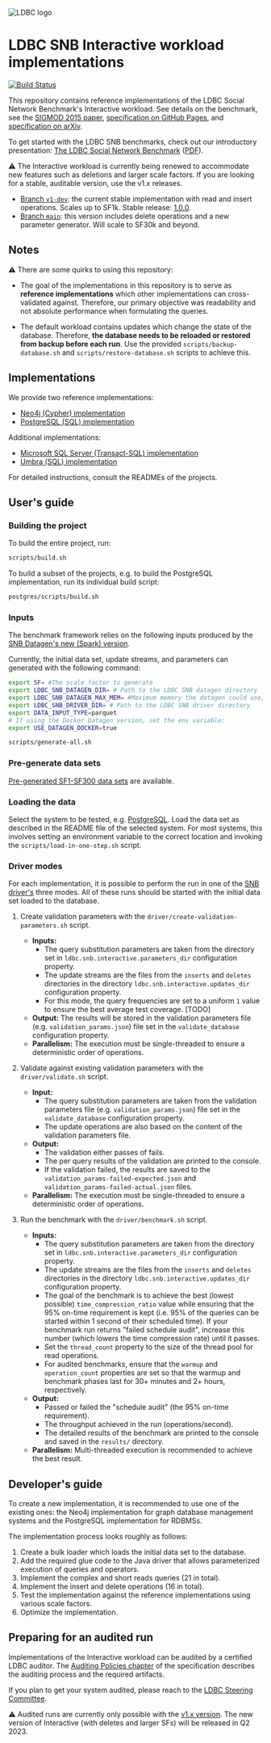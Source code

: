 ![LDBC logo](ldbc-logo.png)
# LDBC SNB Interactive workload implementations

[![Build Status](https://circleci.com/gh/ldbc/ldbc_snb_interactive_impls.svg?style=svg)](https://circleci.com/gh/ldbc/ldbc_snb_interactive_impls)

This repository contains reference implementations of the LDBC Social Network Benchmark's Interactive workload. See details on the benchmark, see the [SIGMOD 2015 paper](https://homepages.cwi.nl/~boncz/snb-challenge/snb-sigmod.pdf), [specification on GitHub Pages](https://ldbcouncil.org/ldbc_snb_docs/), and [specification on arXiv](https://arxiv.org/pdf/2001.02299.pdf).

To get started with the LDBC SNB benchmarks, check out our introductory presentation: [The LDBC Social Network Benchmark](https://docs.google.com/presentation/d/1NilxSrKQnFq4WzWMY2-OodZQ2TEksKzKBmgB20C_0Nw/) ([PDF](https://ldbcouncil.org/docs/presentations/ldbc-snb-2022-11.pdf)).

:warning:
The Interactive workload is currently being renewed to accommodate new features such as deletions and larger scale factors.
If you are looking for a stable, auditable version, use the v1.x releases.

* [Branch `v1-dev`](https://github.com/ldbc/ldbc_snb_interactive_impls/tree/v1-dev): the current stable implementation with read and insert operations. Scales up to SF1k. Stable release: [1.0.0](https://github.com/ldbc/ldbc_snb_interactive_impls/releases/tag/1.0.0).
* [Branch `main`](https://github.com/ldbc/ldbc_snb_interactive_impls/tree/main): this version includes delete operations and a new parameter generator. Will scale to SF30k and beyond.

## Notes

:warning: There are some quirks to using this repository:

* The goal of the implementations in this repository is to serve as **reference implementations** which other implementations can cross-validated against. Therefore, our primary objective was readability and not absolute performance when formulating the queries.

* The default workload contains updates which change the state of the database. Therefore, **the database needs to be reloaded or restored from backup before each run**. Use the provided `scripts/backup-database.sh` and `scripts/restore-database.sh` scripts to achieve this.

## Implementations

We provide two reference implementations:

* [Neo4j (Cypher) implementation](cypher/README.md)
* [PostgreSQL (SQL) implementation](postgres/README.md)

Additional implementations:

* [Microsoft SQL Server (Transact-SQL) implementation](mssql/README.md)
* [Umbra (SQL) implementation](umbra/README.md)

For detailed instructions, consult the READMEs of the projects.

## User's guide

### Building the project

To build the entire project, run:

```bash
scripts/build.sh
```

To build a subset of the projects, e.g. to build the PostgreSQL implementation, run its individual build script:

```bash
postgres/scripts/build.sh
```

### Inputs

The benchmark framework relies on the following inputs produced by the [SNB Datagen's new (Spark) version](https://github.com/ldbc/ldbc_snb_datagen_spark/).

Currently, the initial data set, update streams, and parameters can generated with the following command:

```bash
export SF= #The scale factor to generate
export LDBC_SNB_DATAGEN_DIR= # Path to the LDBC SNB datagen directory
export LDBC_SNB_DATAGEN_MAX_MEM= #Maximum memory the datagen could use, e.g. 16G
export LDBC_SNB_DRIVER_DIR= # Path to the LDBC SNB driver directory
export DATA_INPUT_TYPE=parquet
# If using the Docker Datagen version, set the env variable:
export USE_DATAGEN_DOCKER=true

scripts/generate-all.sh
```

### Pre-generate data sets

[Pre-generated SF1-SF300 data sets](snb-interactive-pre-generated-data-sets.md) are available.

### Loading the data

Select the system to be tested, e.g. [PostgreSQL](postgres/).
Load the data set as described in the README file of the selected system.
For most systems, this involves setting an environment variable to the correct location and invoking the `scripts/load-in-one-step.sh` script.

### Driver modes

For each implementation, it is possible to perform the run in one of the [SNB driver's](https://github.com/ldbc/ldbc_snb_interactive_driver) three modes.
All of these runs should be started with the initial data set loaded to the database.

1. Create validation parameters with the `driver/create-validation-parameters.sh` script.

    * **Inputs:**
        * The query substitution parameters are taken from the directory set in `ldbc.snb.interactive.parameters_dir` configuration property.
        * The update streams are the files from the `inserts` and `deletes` directories in the directory `ldbc.snb.interactive.updates_dir` configuration property.
        * For this mode, the query frequencies are set to a uniform `1` value to ensure the best average test coverage. [TODO]
    * **Output:** The results will be stored in the validation parameters file (e.g. `validation_params.json`) file set in the `validate_database` configuration property.
    * **Parallelism:** The execution must be single-threaded to ensure a deterministic order of operations.

2. Validate against existing validation parameters with the `driver/validate.sh` script.

    * **Input:**
        * The query substitution parameters are taken from the validation parameters file (e.g. `validation_params.json`) file set in the `validate_database` configuration property.
        * The update operations are also based on the content of the validation parameters file.
    * **Output:**
        * The validation either passes of fails.
        * The per query results of the validation are printed to the console.
        * If the validation failed, the results are saved to the `validation_params-failed-expected.json` and `validation_params-failed-actual.json` files.
    * **Parallelism:** The execution must be single-threaded to ensure a deterministic order of operations.

3. Run the benchmark with the `driver/benchmark.sh` script.

    * **Inputs:**
        * The query substitution parameters are taken from the directory set in `ldbc.snb.interactive.parameters_dir` configuration property.
        * The update streams are the files from the `inserts` and `deletes` directories in the directory `ldbc.snb.interactive.updates_dir` configuration property.
        * The goal of the benchmark is to achieve the best (lowest possible) `time_compression_ratio` value while ensuring that the 95% on-time requirement is kept (i.e. 95% of the queries can be started within 1 second of their scheduled time). If your benchmark run returns "failed schedule audit", increase this number (which lowers the time compression rate) until it passes.
        * Set the `thread_count` property to the size of the thread pool for read operations.
        * For audited benchmarks, ensure that the `warmup` and `operation_count` properties are set so that the warmup and benchmark phases last for 30+ minutes and 2+ hours, respectively.
    * **Output:**
        * Passed or failed the "schedule audit" (the 95% on-time requirement).
        * The throughput achieved in the run (operations/second).
        * The detailed results of the benchmark are printed to the console and saved in the `results/` directory.
    * **Parallelism:** Multi-threaded execution is recommended to achieve the best result.

## Developer's guide

To create a new implementation, it is recommended to use one of the existing ones: the Neo4j implementation for graph database management systems and the PostgreSQL implementation for RDBMSs.

The implementation process looks roughly as follows:

1. Create a bulk loader which loads the initial data set to the database.
1. Add the required glue code to the Java driver that allows parameterized execution of queries and operators.
1. Implement the complex and short reads queries (21 in total).
1. Implement the insert and delete operations (16 in total).
1. Test the implementation against the reference implementations using various scale factors.
1. Optimize the implementation.

## Preparing for an audited run

Implementations of the Interactive workload can be audited by a certified LDBC auditor.
The [Auditing Policies chapter](https://ldbcouncil.org/ldbc_snb_docs/ldbc-snb-specification.pdf#chapter.7) of the specification describes the auditing process and the required artifacts.

If you plan to get your system audited, please reach to the [LDBC Steering Committee](https://ldbcouncil.org/organizational-members/).

:warning: Audited runs are currently only possible with the [v1.x version](https://github.com/ldbc/ldbc_snb_interactive_impls/tree/v1-dev).
The new version of Interactive (with deletes and larger SFs) will be released in Q2 2023.
